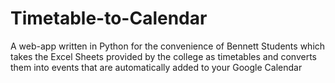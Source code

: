 # Timetable-to-Calendar
A web-app written in Python for the convenience of Bennett Students which takes the Excel Sheets provided by the college as timetables and converts them into events that are automatically added to your Google Calendar
